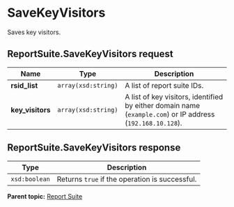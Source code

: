 # SaveKeyVisitors

Saves key visitors.

## ReportSuite.SaveKeyVisitors request

|Name|Type|Description|
|----|----|-----------|
|**rsid\_list** |`array(xsd:string)` |A list of report suite IDs.|
|**key\_visitors** |`array(xsd:string)` |A list of key visitors, identified by either domain name \(`example.com`\) or IP address \(`192.168.10.128`\).|

## ReportSuite.SaveKeyVisitors response

|Type|Description|
|----|-----------|
|`xsd:boolean` |Returns `true` if the operation is successful.|

**Parent topic:** [Report Suite](../../methods/report_suite/r_methods_reportsuite.md)

